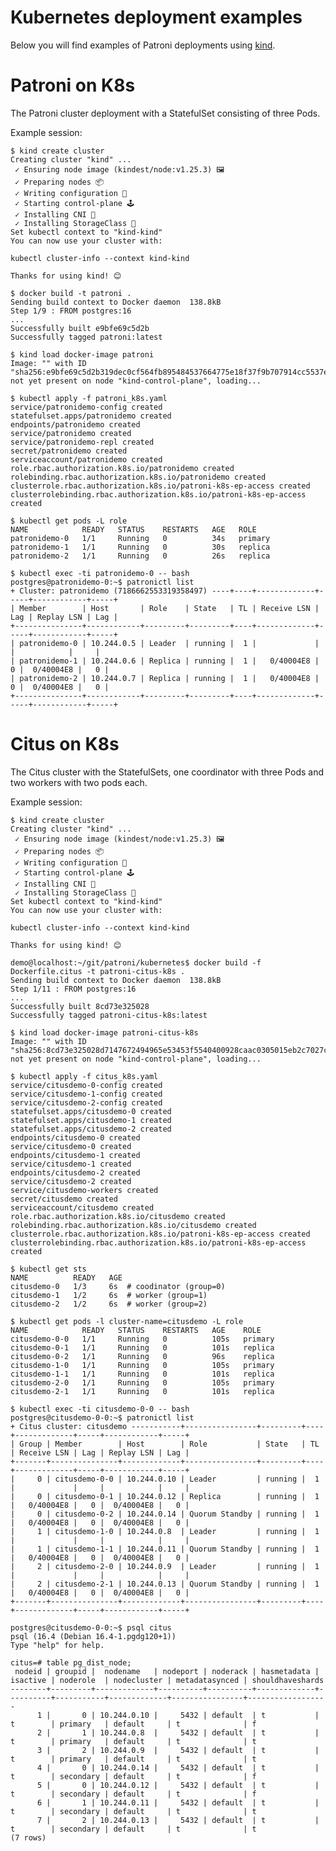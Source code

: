 # Kubernetes deployment examples
Below you will find examples of Patroni deployments using [kind](https://kind.sigs.k8s.io/).

# Patroni on K8s
The Patroni cluster deployment with a StatefulSet consisting of three Pods.

Example session:

    $ kind create cluster
    Creating cluster "kind" ...
     ✓ Ensuring node image (kindest/node:v1.25.3) 🖼
     ✓ Preparing nodes 📦
     ✓ Writing configuration 📜
     ✓ Starting control-plane 🕹️
     ✓ Installing CNI 🔌
     ✓ Installing StorageClass 💾
    Set kubectl context to "kind-kind"
    You can now use your cluster with:

    kubectl cluster-info --context kind-kind

    Thanks for using kind! 😊

    $ docker build -t patroni .
    Sending build context to Docker daemon  138.8kB
    Step 1/9 : FROM postgres:16
    ...
    Successfully built e9bfe69c5d2b
    Successfully tagged patroni:latest

    $ kind load docker-image patroni
    Image: "" with ID "sha256:e9bfe69c5d2b319dec0cf564fb895484537664775e18f37f9b707914cc5537e6" not yet present on node "kind-control-plane", loading...

    $ kubectl apply -f patroni_k8s.yaml
    service/patronidemo-config created
    statefulset.apps/patronidemo created
    endpoints/patronidemo created
    service/patronidemo created
    service/patronidemo-repl created
    secret/patronidemo created
    serviceaccount/patronidemo created
    role.rbac.authorization.k8s.io/patronidemo created
    rolebinding.rbac.authorization.k8s.io/patronidemo created
    clusterrole.rbac.authorization.k8s.io/patroni-k8s-ep-access created
    clusterrolebinding.rbac.authorization.k8s.io/patroni-k8s-ep-access created

    $ kubectl get pods -L role
    NAME            READY   STATUS    RESTARTS   AGE   ROLE
    patronidemo-0   1/1     Running   0          34s   primary
    patronidemo-1   1/1     Running   0          30s   replica
    patronidemo-2   1/1     Running   0          26s   replica

    $ kubectl exec -ti patronidemo-0 -- bash
    postgres@patronidemo-0:~$ patronictl list
    + Cluster: patronidemo (7186662553319358497) ----+----+-------------+-----+------------+-----+
    | Member        | Host       | Role    | State   | TL | Receive LSN | Lag | Replay LSN | Lag |
    +---------------+------------+---------+---------+----+-------------+-----+------------+-----+
    | patronidemo-0 | 10.244.0.5 | Leader  | running |  1 |             |     |            |     |
    | patronidemo-1 | 10.244.0.6 | Replica | running |  1 |   0/40004E8 |   0 |  0/40004E8 |   0 |
    | patronidemo-2 | 10.244.0.7 | Replica | running |  1 |   0/40004E8 |   0 |  0/40004E8 |   0 |
    +---------------+------------+---------+---------+----+-------------+-----+------------+-----+

# Citus on K8s
The Citus cluster with the StatefulSets, one coordinator with three Pods and two workers with two pods each.

Example session:

    $ kind create cluster
    Creating cluster "kind" ...
     ✓ Ensuring node image (kindest/node:v1.25.3) 🖼
     ✓ Preparing nodes 📦
     ✓ Writing configuration 📜
     ✓ Starting control-plane 🕹️
     ✓ Installing CNI 🔌
     ✓ Installing StorageClass 💾
    Set kubectl context to "kind-kind"
    You can now use your cluster with:

    kubectl cluster-info --context kind-kind

    Thanks for using kind! 😊

    demo@localhost:~/git/patroni/kubernetes$ docker build -f Dockerfile.citus -t patroni-citus-k8s .
    Sending build context to Docker daemon  138.8kB
    Step 1/11 : FROM postgres:16
    ...
    Successfully built 8cd73e325028
    Successfully tagged patroni-citus-k8s:latest

    $ kind load docker-image patroni-citus-k8s
    Image: "" with ID "sha256:8cd73e325028d7147672494965e53453f5540400928caac0305015eb2c7027c7" not yet present on node "kind-control-plane", loading...

    $ kubectl apply -f citus_k8s.yaml
    service/citusdemo-0-config created
    service/citusdemo-1-config created
    service/citusdemo-2-config created
    statefulset.apps/citusdemo-0 created
    statefulset.apps/citusdemo-1 created
    statefulset.apps/citusdemo-2 created
    endpoints/citusdemo-0 created
    service/citusdemo-0 created
    endpoints/citusdemo-1 created
    service/citusdemo-1 created
    endpoints/citusdemo-2 created
    service/citusdemo-2 created
    service/citusdemo-workers created
    secret/citusdemo created
    serviceaccount/citusdemo created
    role.rbac.authorization.k8s.io/citusdemo created
    rolebinding.rbac.authorization.k8s.io/citusdemo created
    clusterrole.rbac.authorization.k8s.io/patroni-k8s-ep-access created
    clusterrolebinding.rbac.authorization.k8s.io/patroni-k8s-ep-access created

    $ kubectl get sts
    NAME          READY   AGE
    citusdemo-0   1/3     6s  # coodinator (group=0)
    citusdemo-1   1/2     6s  # worker (group=1)
    citusdemo-2   1/2     6s  # worker (group=2)

    $ kubectl get pods -l cluster-name=citusdemo -L role
    NAME            READY   STATUS    RESTARTS   AGE    ROLE
    citusdemo-0-0   1/1     Running   0          105s   primary
    citusdemo-0-1   1/1     Running   0          101s   replica
    citusdemo-0-2   1/1     Running   0          96s    replica
    citusdemo-1-0   1/1     Running   0          105s   primary
    citusdemo-1-1   1/1     Running   0          101s   replica
    citusdemo-2-0   1/1     Running   0          105s   primary
    citusdemo-2-1   1/1     Running   0          101s   replica

    $ kubectl exec -ti citusdemo-0-0 -- bash
    postgres@citusdemo-0-0:~$ patronictl list
    + Citus cluster: citusdemo -----------+----------------+---------+----+-------------+-----+------------+-----+
    | Group | Member        | Host        | Role           | State   | TL | Receive LSN | Lag | Replay LSN | Lag |
    +-------+---------------+-------------+----------------+---------+----+-------------+-----+------------+-----+
    |     0 | citusdemo-0-0 | 10.244.0.10 | Leader         | running |  1 |             |     |            |     |
    |     0 | citusdemo-0-1 | 10.244.0.12 | Replica        | running |  1 |   0/40004E8 |   0 |  0/40004E8 |   0 |
    |     0 | citusdemo-0-2 | 10.244.0.14 | Quorum Standby | running |  1 |   0/40004E8 |   0 |  0/40004E8 |   0 |
    |     1 | citusdemo-1-0 | 10.244.0.8  | Leader         | running |  1 |             |     |            |     |
    |     1 | citusdemo-1-1 | 10.244.0.11 | Quorum Standby | running |  1 |   0/40004E8 |   0 |  0/40004E8 |   0 |
    |     2 | citusdemo-2-0 | 10.244.0.9  | Leader         | running |  1 |             |     |            |     |
    |     2 | citusdemo-2-1 | 10.244.0.13 | Quorum Standby | running |  1 |   0/40004E8 |   0 |  0/40004E8 |   0 |
    +-------+---------------+-------------+----------------+---------+----+-------------+-----+------------+-----+

    postgres@citusdemo-0-0:~$ psql citus
    psql (16.4 (Debian 16.4-1.pgdg120+1))
    Type "help" for help.

    citus=# table pg_dist_node;
     nodeid | groupid |  nodename   | nodeport | noderack | hasmetadata | isactive | noderole  | nodecluster | metadatasynced | shouldhaveshards
    --------+---------+-------------+----------+----------+-------------+----------+-----------+-------------+----------------+------------------
          1 |       0 | 10.244.0.10 |     5432 | default  | t           | t        | primary   | default     | t              | f
          2 |       1 | 10.244.0.8  |     5432 | default  | t           | t        | primary   | default     | t              | t
          3 |       2 | 10.244.0.9  |     5432 | default  | t           | t        | primary   | default     | t              | t
          4 |       0 | 10.244.0.14 |     5432 | default  | t           | t        | secondary | default     | t              | f
          5 |       0 | 10.244.0.12 |     5432 | default  | t           | t        | secondary | default     | t              | f
          6 |       1 | 10.244.0.11 |     5432 | default  | t           | t        | secondary | default     | t              | t
          7 |       2 | 10.244.0.13 |     5432 | default  | t           | t        | secondary | default     | t              | t
    (7 rows)
